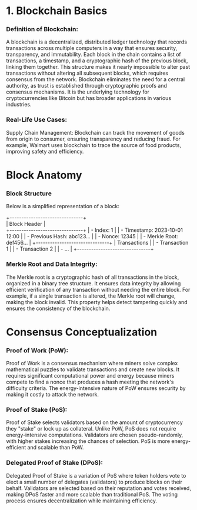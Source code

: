 <h1>1. Blockchain Basics</h1>
<h3>Definition of Blockchain:</h3>
<p>A blockchain is a decentralized, distributed ledger technology that records transactions across multiple computers in a way that ensures security, transparency, and immutability. Each block in the chain contains a list of transactions, a timestamp, and a cryptographic hash of the previous block, linking them together. This structure makes it nearly impossible to alter past transactions without altering all subsequent blocks, which requires consensus from the network. Blockchain eliminates the need for a central authority, as trust is established through cryptographic proofs and consensus mechanisms. It is the underlying technology for cryptocurrencies like Bitcoin but has broader applications in various industries.</p>

<h3>Real-Life Use Cases:</h3>
<p>Supply Chain Management: Blockchain can track the movement of goods from origin to consumer, ensuring transparency and reducing fraud. For example, Walmart uses blockchain to trace the source of food products, improving safety and efficiency.</p>

<h1>Block Anatomy</h1>
<h3>Block Structure</h3>
Below is a simplified representation of a block:

+-------------------------------+
<br>
|           Block Header        |
<br>
+-------------------------------+
| - Index: 1                    |
| - Timestamp: 2023-10-01 12:00 |
| - Previous Hash: abc123...    |
| - Nonce: 12345                |
| - Merkle Root: def456...      |
+-------------------------------+
|           Transactions        |
| - Transaction 1               |
| - Transaction 2               |
| - ...                         |
+-------------------------------+

<h3>Merkle Root and Data Integrity:</h3>
<p>The Merkle root is a cryptographic hash of all transactions in the block, organized in a binary tree structure. It ensures data integrity by allowing efficient verification of any transaction without needing the entire block. For example, if a single transaction is altered, the Merkle root will change, making the block invalid. This property helps detect tampering quickly and ensures the consistency of the blockchain.</p>

<h1>Consensus Conceptualization</h1>
<h3>Proof of Work (PoW):</h3>
<p>Proof of Work is a consensus mechanism where miners solve complex mathematical puzzles to validate transactions and create new blocks. It requires significant computational power and energy because miners compete to find a nonce that produces a hash meeting the network's difficulty criteria. The energy-intensive nature of PoW ensures security by making it costly to attack the network.</p>

<h3>Proof of Stake (PoS):</h3>
<p>Proof of Stake selects validators based on the amount of cryptocurrency they "stake" or lock up as collateral. Unlike PoW, PoS does not require energy-intensive computations. Validators are chosen pseudo-randomly, with higher stakes increasing the chances of selection. PoS is more energy-efficient and scalable than PoW.</p>

<h3>Delegated Proof of Stake (DPoS):</h3>
<p>Delegated Proof of Stake is a variation of PoS where token holders vote to elect a small number of delegates (validators) to produce blocks on their behalf. Validators are selected based on their reputation and votes received, making DPoS faster and more scalable than traditional PoS. The voting process ensures decentralization while maintaining efficiency.</p>
